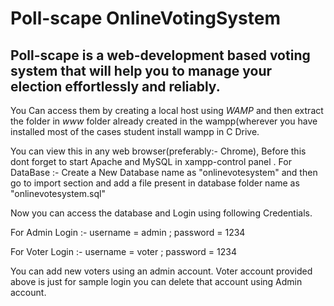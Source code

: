 # Poll-scape OnlineVotingSystem

Poll-scape is a web-development based voting system that will help you to manage your election effortlessly and reliably.
-----------------------------------------------------------------------------------------------------------------------------------------------------------------------
You Can access them by creating a local host using *WAMP* and then extract the folder in *www* folder already created in the wampp(wherever you have installed most of the cases student install wampp in C Drive. 

You can view this in any web browser(preferably:- Chrome), Before this dont forget to start Apache and MySQL in xampp-control panel 
.
For DataBase :-
Create a New Database name as "onlinevotesystem" and then go to import section and add a file present in database folder name as "onlinevotesystem.sql" 

Now you can access the database and Login using following Credentials.

For Admin Login :-
username = admin ;
password = 1234


For Voter Login :-
username = voter ;
password = 1234

 You can add new voters using an admin account.
 Voter account provided above is just for sample login you can delete that account using Admin account.

